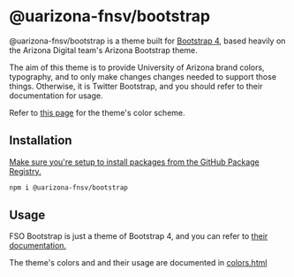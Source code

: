 # @uarizona-fnsv/bootstrap

@uarizona-fnsv/bootstrap is a theme built for [Bootstrap 4](https://getbootstrap.com), based heavily on the Arizona Digital team's Arizona Bootstrap theme.

The aim of this theme is to provide University of Arizona brand colors, typography, and to only make changes changes needed to support those things. Otherwise, it is Twitter Bootstrap, and you should refer to their documentation for usage.

Refer to [this page](https://uarizona-fnsv.github.io/bootstrap/) for the theme's color scheme.

## Installation

[Make sure you're setup to install packages from the GitHub Package Registry.](https://docs.github.com/en/packages/guides/configuring-npm-for-use-with-github-packages#installing-a-package)

```sh
npm i @uarizona-fnsv/bootstrap
```

## Usage

FSO Bootstrap is just a theme of Bootstrap 4, and you can refer to [their documentation.](https://getbootstrap.com/)

The theme's colors and and their usage are documented in [colors.html](/colors.html)
